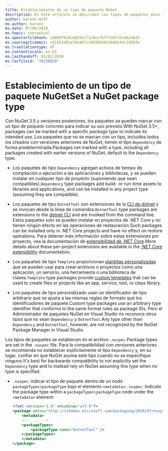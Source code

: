 ```yaml
---
title: Establecimiento de un tipo de paquete NuGet
description: En este artículo se describen los tipos de paquetes para indicar el uso previsto de un paquete.
author: karann-msft
ms.author: karann
ms.date: 07/09/2019
ms.topic: conceptual
ms.openlocfilehash: 1d869f616ce0291cf1c0a17b7ff20fc61e6a3bd5
ms.sourcegitcommit: c81561e93a7be467c1983d639158d4e3dc25b93a
ms.translationtype: HT
ms.contentlocale: es-ES
ms.lasthandoff: 03/02/2020
ms.locfileid: "78230829"
---
```

# <a name="set-a-nuget-package-type"></a><span data-ttu-id="47961-103">Establecimiento de un tipo de paquete NuGet</span><span class="sxs-lookup"><span data-stu-id="47961-103">Set a NuGet package type</span></span>

<span data-ttu-id="47961-104">Con NuGet 3.5 y versiones posteriores, los paquetes se pueden marcar con un *tipo de paquete* concreto para indicar su uso previsto.</span><span class="sxs-lookup"><span data-stu-id="47961-104">With NuGet 3.5+, packages can be marked with a specific *package type* to indicate its intended use.</span></span> <span data-ttu-id="47961-105">Los paquetes que no se marcan con un tipo, incluidos todos los creados con versiones anteriores de NuGet, tienen el tipo `Dependency` de forma predeterminada.</span><span class="sxs-lookup"><span data-stu-id="47961-105">Packages not marked with a type, including all packages created with earlier versions of NuGet, default to the `Dependency` type.</span></span>

- <span data-ttu-id="47961-106">Los paquetes de tipo `Dependency` agregan activos de tiempo de compilación o ejecución a las aplicaciones y bibliotecas, y se pueden instalar en cualquier tipo de proyecto (suponiendo que sean compatibles).</span><span class="sxs-lookup"><span data-stu-id="47961-106">`Dependency` type packages add build- or run-time assets to libraries and applications, and can be installed in any project type (assuming they are compatible).</span></span>

- <span data-ttu-id="47961-107">Los paquetes de tipo `DotnetTool` son extensiones de la [CLI de dotnet](/dotnet/articles/core/tools/index) y se invocan desde la línea de comandos.</span><span class="sxs-lookup"><span data-stu-id="47961-107">`DotnetTool` type packages are extensions to the [dotnet CLI](/dotnet/articles/core/tools/index) and are invoked from the command line.</span></span> <span data-ttu-id="47961-108">Estos paquetes solo se pueden instalar en proyectos de .NET Core y no tienen ningún efecto en las operaciones de restauración.</span><span class="sxs-lookup"><span data-stu-id="47961-108">Such packages can be installed only in .NET Core projects and have no effect on restore operations.</span></span> <span data-ttu-id="47961-109">Para obtener más información sobre estas extensiones por proyecto, vea la documentación de [extensibilidad de .NET Core](/dotnet/articles/core/tools/extensibility#per-project-based-extensibility).</span><span class="sxs-lookup"><span data-stu-id="47961-109">More details about these per-project extensions are available in the  [.NET Core extensibility](/dotnet/articles/core/tools/extensibility#per-project-based-extensibility) documentation.</span></span>

- <span data-ttu-id="47961-110">Los paquetes de tipo `Template` proporcionan [plantillas personalizadas](/dotnet/core/tools/custom-templates) que se pueden usar para crear archivos o proyectos como una aplicación, un servicio, una herramienta o una biblioteca de clases.</span><span class="sxs-lookup"><span data-stu-id="47961-110">`Template` type packages provide [custom templates](/dotnet/core/tools/custom-templates) that can be used to create files or projects like an app, service, tool, or class library.</span></span>

- <span data-ttu-id="47961-111">Los paquetes de tipo personalizado usan un identificador de tipo arbitrario que se ajusta a las mismas reglas de formato que los identificadores de paquete.</span><span class="sxs-lookup"><span data-stu-id="47961-111">Custom type packages use an arbitrary type identifier that conforms to the same format rules as package IDs.</span></span> <span data-ttu-id="47961-112">Pero el Administrador de paquetes NuGet en Visual Studio no reconoce otros tipos que no sean `Dependency` y `DotnetTool`.</span><span class="sxs-lookup"><span data-stu-id="47961-112">Any type other than `Dependency` and `DotnetTool`, however, are not recognized by the NuGet Package Manager in Visual Studio.</span></span>

<span data-ttu-id="47961-113">Los tipos de paquetes se establecen en el archivo `.nuspec`.</span><span class="sxs-lookup"><span data-stu-id="47961-113">Package types are set in the `.nuspec` file.</span></span> <span data-ttu-id="47961-114">Para la compatibilidad con versiones anteriores se recomienda *no* establecer explícitamente el tipo `Dependency` y, en su lugar, confiar en que NuGet asuma este tipo cuando no se especifique ninguno.</span><span class="sxs-lookup"><span data-stu-id="47961-114">It's best for backwards compatibility to *not* explicitly set the `Dependency` type and to instead rely on NuGet assuming this type when no type is specified.</span></span>

- <span data-ttu-id="47961-115">`.nuspec`: indicar el tipo de paquete dentro de un nodo `packageTypes\packageType` bajo el elemento `<metadata>`:</span><span class="sxs-lookup"><span data-stu-id="47961-115">`.nuspec`: Indicate the package type within a `packageTypes\packageType` node under the `<metadata>` element:</span></span>

    ```xml
    <?xml version="1.0" encoding="utf-8"?>
    <package xmlns="http://schemas.microsoft.com/packaging/2010/07/nuspec.xsd">
        <metadata>
        <!-- ... -->
        <packageTypes>
            <packageType name="DotnetTool" />
        </packageTypes>
        </metadata>
    </package>
    ```
